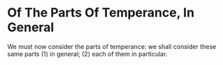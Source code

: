 # Of The Parts Of Temperance, In General

We must now consider the parts of temperance: we shall consider these same parts (1) in general; (2) each of them in particular.